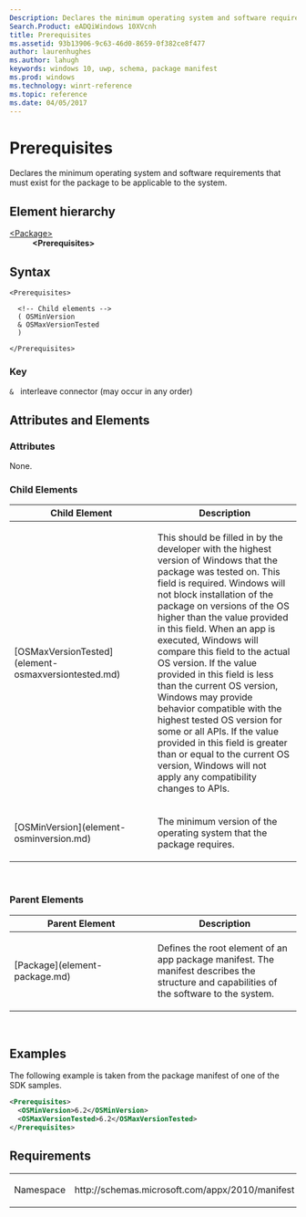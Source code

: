 ```yaml
---
Description: Declares the minimum operating system and software requirements that must exist for the package to be applicable to the system.
Search.Product: eADQiWindows 10XVcnh
title: Prerequisites
ms.assetid: 93b13906-9c63-46d0-8659-0f382ce8f477
author: laurenhughes
ms.author: lahugh
keywords: windows 10, uwp, schema, package manifest
ms.prod: windows
ms.technology: winrt-reference
ms.topic: reference
ms.date: 04/05/2017
---
```


# Prerequisites


Declares the minimum operating system and software requirements that must exist for the package to be applicable to the system.

## Element hierarchy

<dl>
<dt><a href="element-package.md">&lt;Package&gt;</a></dt>
<dd><b>&lt;Prerequisites&gt;</b></dd>
</dl>

## Syntax

``` syntax
<Prerequisites>

  <!-- Child elements -->
  ( OSMinVersion
  & OSMaxVersionTested
  )

</Prerequisites>
```

### Key

`&`   interleave connector (may occur in any order)

## Attributes and Elements


### Attributes

None.

### Child Elements

<table>
<colgroup>
<col width="50%" />
<col width="50%" />
</colgroup>
<thead>
<tr class="header">
<th>Child Element</th>
<th>Description</th>
</tr>
</thead>
<tbody>
<tr class="odd">
<td>[OSMaxVersionTested](element-osmaxversiontested.md)</td>
<td><p>This should be filled in by the developer with the highest version of Windows that the package was tested on. This field is required. Windows will not block installation of the package on versions of the OS higher than the value provided in this field. When an app is executed, Windows will compare this field to the actual OS version. If the value provided in this field is less than the current OS version, Windows may provide behavior compatible with the highest tested OS version for some or all APIs. If the value provided in this field is greater than or equal to the current OS version, Windows will not apply any compatibility changes to APIs.</p></td>
</tr>
<tr class="even">
<td>[OSMinVersion](element-osminversion.md)</td>
<td><p>The minimum version of the operating system that the package requires.</p></td>
</tr>
</tbody>
</table>

 

### Parent Elements

<table>
<colgroup>
<col width="50%" />
<col width="50%" />
</colgroup>
<thead>
<tr class="header">
<th>Parent Element</th>
<th>Description</th>
</tr>
</thead>
<tbody>
<tr class="odd">
<td>[Package](element-package.md)</td>
<td><p>Defines the root element of an app package manifest. The manifest describes the structure and capabilities of the software to the system.</p></td>
</tr>
</tbody>
</table>

 

## Examples

The following example is taken from the package manifest of one of the SDK samples.

```XML
<Prerequisites>
  <OSMinVersion>6.2</OSMinVersion>
  <OSMaxVersionTested>6.2</OSMaxVersionTested>
</Prerequisites>
```

## Requirements

<table>
<colgroup>
<col width="50%" />
<col width="50%" />
</colgroup>
<tbody>
<tr class="odd">
<td><p>Namespace</p></td>
<td><p>http://schemas.microsoft.com/appx/2010/manifest</p></td>
</tr>
</tbody>
</table>

 

 



